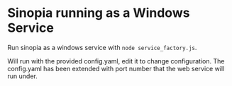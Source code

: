 # Sinopia running as a Windows Service

Run sinopia as a windows service with `node service_factory.js`.

Will run with the provided config.yaml, edit it to change configuration. The config.yaml has been extended with port number that the web service will run under.
